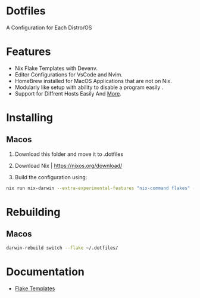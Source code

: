 # Dotfiles 
A Configuration for Each Distro/OS

# Features
- Nix Flake Templates with Devenv.
- Editor Configurations for VsCode and Nvim.
- HomeBrew installed for MacOS Applications that are not on Nix.
- Modularly like setup with ability to disable a program easily \.
- Support for Diffrent Hosts Easily
And [More](./doc/features.md).







# Installing 


## Macos 


1. Download this folder and move it to .dotfiles

2. Download Nix | https://nixos.org/download/

3. Build the configuration using:
```bash
nix run nix-darwin --extra-experimental-features "nix-command flakes" -- switch --flake ~/.dotfiles/
```




# Rebuilding 

## Macos
```bash
darwin-rebuild switch --flake ~/.dotfiles/   
```


# Documentation

- [Flake Templates](/flakes/README.md)